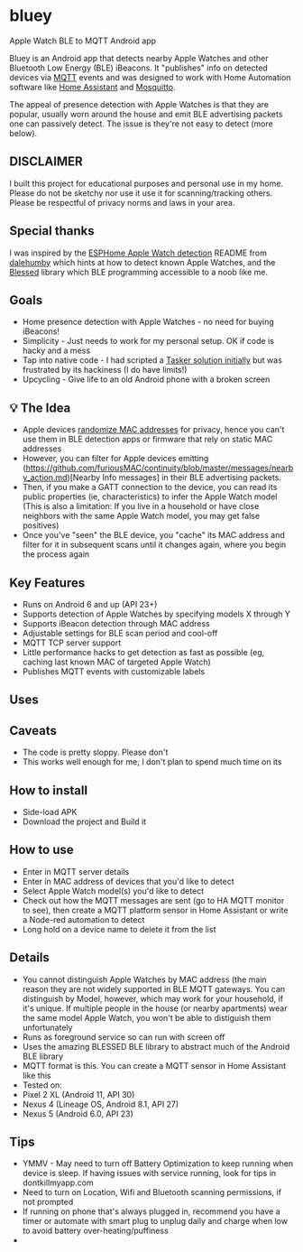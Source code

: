 # bluey
Apple Watch BLE to MQTT Android app

Bluey is an Android app that detects nearby Apple Watches and other Bluetooth Low Energy (BLE) iBeacons. It "publishes" info on detected devices via [MQTT](https://mqtt.org/) events and was designed to work with Home Automation software like [Home Assistant](https://github.com/home-assistant) and [Mosquitto](https://mosquitto.org/). 

The appeal of presence detection with Apple Watches is that they are popular, usually worn around the house and emit BLE advertising packets one can passively detect. The issue is they're not easy to detect (more below).

## DISCLAIMER
I built this project for educational purposes and personal use in my home. Please do not be sketchy nor use it use it for scanning/tracking others. Please be respectful of privacy norms and laws in your area.

## Special thanks
I was inspired by the [ESPHome Apple Watch detection](https://github.com/dalehumby/ESPHome-Apple-Watch-detection) README from [dalehumby](https://github.com/dalehumby) which hints at how to detect known Apple Watches, and the [Blessed](https://github.com/weliem/blessed-android) library which BLE programming accessible to a noob like me.

## Goals
 * Home presence detection with Apple Watches - no need for buying iBeacons!
 * Simplicity - Just needs to work for my personal setup. OK if code is hacky and a mess
 * Tap into native code - I had scripted a [Tasker solution initially](https://www.nyctinker.com/post/ble-presence-detection-for-apple-watch-using-tasker) but was frustrated by its hackiness (I do have limits!)
 * Upcycling - Give life to an old Android phone with a broken screen

 
## 💡 The Idea
 * Apple devices [randomize MAC addresses](https://support.apple.com/guide/security/bluetooth-security-sec82597d97e/web) for privacy, hence you can't use them in BLE detection apps or firmware that rely on static MAC addresses
 * However, you can filter for Apple devices emitting (https://github.com/furiousMAC/continuity/blob/master/messages/nearby_action.md)[Nearby Info messages] in their BLE advertising packets.
 * Then, if you make a GATT connection to the device, you can read its public properties (ie, characteristics) to infer the Apple Watch model (This is also a limitation: If you live in a household or have close neighbors with the same Apple Watch model, you may get false positives)
 * Once you've "seen" the BLE device, you "cache" its MAC address and filter for it in subsequent scans until it changes again, where you begin the process again

 
## Key Features
 * Runs on Android 6 and up (API 23+)
 * Supports detection of Apple Watches by specifying models X through Y
 * Supports iBeacon detection through MAC address
 * Adjustable settings for BLE scan period and cool-off
 * MQTT TCP server support
 * Little performance hacks to get detection as fast as possible (eg, caching last known MAC of targeted Apple Watch)
 * Publishes MQTT events with customizable labels

 
## Uses
 
 ## Caveats
  * The code is pretty sloppy. Please don't
  * This works well enough for me; I don't plan to spend much time on its
  
 ## How to install
  * Side-load APK
  * Download the project and Build it
  
 ## How to use
  * Enter in MQTT server details
  * Enter in MAC address of devices that you'd like to detect
  * Select Apple Watch model(s) you'd like to detect
  * Check out how the MQTT messages are sent (go to HA MQTT monitor to see), then create a MQTT platform sensor in Home Assistant or write a Node-red automation to detect
  * Long hold on a device name to delete it from the list
  
 ## Details
  * You cannot distinguish Apple Watches by MAC address (the main reason they are not widely supported in BLE MQTT gateways. You can distinguish by Model, however, which may work for your household, if it's unique. If multiple people in the house (or nearby apartments) wear the same model Apple Watch, you won't be able to distiguish them unfortunately
  * Runs as foreground service so can run with screen off
  * Uses the amazing BLESSED BLE library to abstract much of the Android BLE library
  * MQTT format is this. You can create a MQTT sensor in Home Assistant like this
  * Tested on: 
   * Pixel 2 XL (Android 11, API 30)
   * Nexus 4 (Lineage OS, Android 8.1, API 27)
   * Nexus 5 (Android 6.0, API 23)
  
 ## Tips
  * YMMV - May need to turn off Battery Optimization to keep running when device is sleep. If having issues with service running, look for tips in dontkillmyapp.com
  * Need to turn on Location, Wifi and Bluetooth scanning permissions, if not prompted
  * If running on phone that's always plugged in, recommend you have a timer or automate with smart plug to unplug daily and charge when low to avoid battery over-heating/puffiness
  * 
